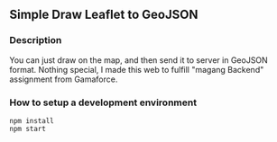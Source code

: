
## Simple Draw Leaflet to GeoJSON

### Description
You can just draw on the map, and then send it to server in GeoJSON format. Nothing special, I made this web to fulfill "magang Backend" assignment from Gamaforce.


### How to setup a development environment
    npm install
    npm start
